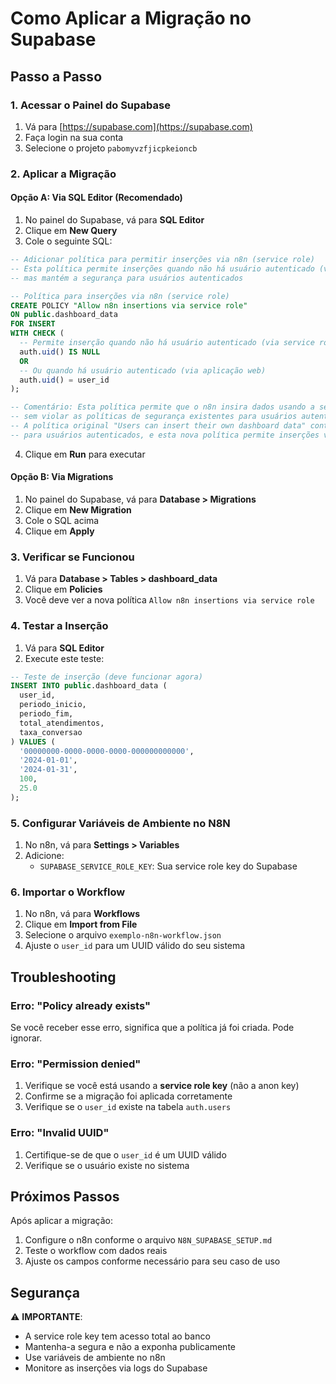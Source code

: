 # Como Aplicar a Migração no Supabase

## Passo a Passo

### 1. Acessar o Painel do Supabase

1. Vá para [https://supabase.com](https://supabase.com)
2. Faça login na sua conta
3. Selecione o projeto `pabomyvzfjicpkeioncb`

### 2. Aplicar a Migração

#### Opção A: Via SQL Editor (Recomendado)

1. No painel do Supabase, vá para **SQL Editor**
2. Clique em **New Query**
3. Cole o seguinte SQL:

```sql
-- Adicionar política para permitir inserções via n8n (service role)
-- Esta política permite inserções quando não há usuário autenticado (via service role)
-- mas mantém a segurança para usuários autenticados

-- Política para inserções via n8n (service role)
CREATE POLICY "Allow n8n insertions via service role" 
ON public.dashboard_data 
FOR INSERT 
WITH CHECK (
  -- Permite inserção quando não há usuário autenticado (via service role)
  auth.uid() IS NULL
  OR 
  -- Ou quando há usuário autenticado (via aplicação web)
  auth.uid() = user_id
);

-- Comentário: Esta política permite que o n8n insira dados usando a service role key
-- sem violar as políticas de segurança existentes para usuários autenticados
-- A política original "Users can insert their own dashboard data" continua funcionando
-- para usuários autenticados, e esta nova política permite inserções via service role
```

4. Clique em **Run** para executar

#### Opção B: Via Migrations

1. No painel do Supabase, vá para **Database > Migrations**
2. Clique em **New Migration**
3. Cole o SQL acima
4. Clique em **Apply**

### 3. Verificar se Funcionou

1. Vá para **Database > Tables > dashboard_data**
2. Clique em **Policies**
3. Você deve ver a nova política `Allow n8n insertions via service role`

### 4. Testar a Inserção

1. Vá para **SQL Editor**
2. Execute este teste:

```sql
-- Teste de inserção (deve funcionar agora)
INSERT INTO public.dashboard_data (
  user_id,
  periodo_inicio,
  periodo_fim,
  total_atendimentos,
  taxa_conversao
) VALUES (
  '00000000-0000-0000-0000-000000000000',
  '2024-01-01',
  '2024-01-31',
  100,
  25.0
);
```

### 5. Configurar Variáveis de Ambiente no N8N

1. No n8n, vá para **Settings > Variables**
2. Adicione:
   - `SUPABASE_SERVICE_ROLE_KEY`: Sua service role key do Supabase

### 6. Importar o Workflow

1. No n8n, vá para **Workflows**
2. Clique em **Import from File**
3. Selecione o arquivo `exemplo-n8n-workflow.json`
4. Ajuste o `user_id` para um UUID válido do seu sistema

## Troubleshooting

### Erro: "Policy already exists"

Se você receber esse erro, significa que a política já foi criada. Pode ignorar.

### Erro: "Permission denied"

1. Verifique se você está usando a **service role key** (não a anon key)
2. Confirme se a migração foi aplicada corretamente
3. Verifique se o `user_id` existe na tabela `auth.users`

### Erro: "Invalid UUID"

1. Certifique-se de que o `user_id` é um UUID válido
2. Verifique se o usuário existe no sistema

## Próximos Passos

Após aplicar a migração:

1. Configure o n8n conforme o arquivo `N8N_SUPABASE_SETUP.md`
2. Teste o workflow com dados reais
3. Ajuste os campos conforme necessário para seu caso de uso

## Segurança

⚠️ **IMPORTANTE**: 
- A service role key tem acesso total ao banco
- Mantenha-a segura e não a exponha publicamente
- Use variáveis de ambiente no n8n
- Monitore as inserções via logs do Supabase
